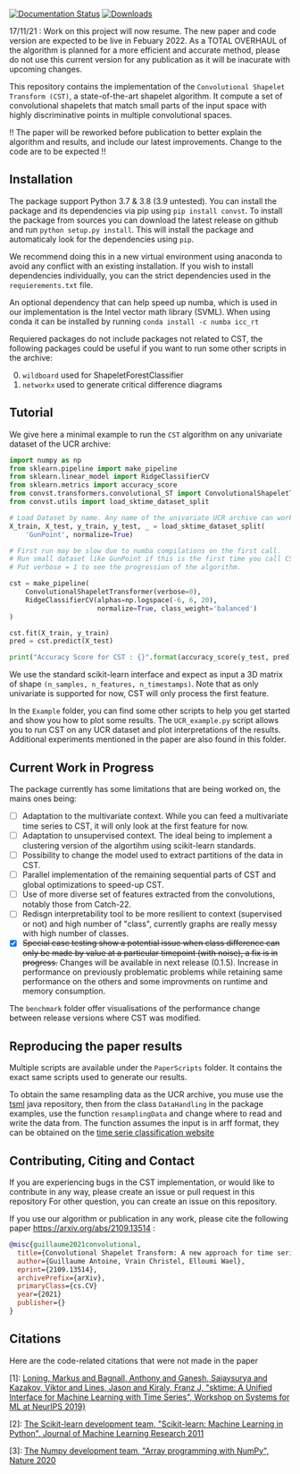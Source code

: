 [![Documentation Status](https://readthedocs.org/projects/convst/badge/?version=latest)](https://convst.readthedocs.io/en/latest/?badge=latest) [![Downloads](https://pepy.tech/badge/convst)](https://pepy.tech/project/convst)

17/11/21 : Work on this project will now resume. The new paper and code version are expected to be live in Febuary 2022. As a TOTAL OVERHAUL of the algorithm is planned for a more efficient and accurate method, please do not use this current version for any publication as it will be inacurate with upcoming changes.

This repository contains the implementation of the `Convolutional Shapelet Transform (CST)`, a state-of-the-art shapelet algorithm.
It compute a set of convolutional shapelets that match small parts of the input space with highly discriminative points in multiple convolutional spaces.

!! The paper will be reworked before publication to better explain the algorithm and results, and include our latest improvements. Change to the code are to be expected !!

## Installation

The package support Python 3.7 & 3.8 (3.9 untested).  You can install the package and its dependencies via pip using `pip install convst`. To install the package from sources you can download the latest release on github and run `python setup.py install`. This will install the package and automaticaly look for the dependencies using `pip`. 

We recommend doing this in a new virtual environment using anaconda to avoid any conflict with an existing installation. If you wish to install dependencies individually, you can the strict dependencies used in the `requierements.txt` file.

An optional dependency that can help speed up numba, which is used in our implementation is the Intel vector math library (SVML). When using conda it can be installed by running `conda install -c numba icc_rt`

Requiered packages do not include packages not related to CST, the following packages could be useful if you want to run some other scripts in the archive:

0. `wildboard` used for ShapeletForestClassifier
1. `networkx` used to generate critical difference diagrams

## Tutorial
We give here a minimal example to run the `CST` algorithm on any univariate dataset of the UCR archive:

```python
import numpy as np
from sklearn.pipeline import make_pipeline
from sklearn.linear_model import RidgeClassifierCV
from sklearn.metrics import accuracy_score
from convst.transformers.convolutional_ST import ConvolutionalShapeletTransformer
from convst.utils import load_sktime_dataset_split

# Load Dataset by name. Any name of the univariate UCR archive can work.
X_train, X_test, y_train, y_test, _ = load_sktime_dataset_split(
    'GunPoint', normalize=True)

# First run may be slow due to numba compilations on the first call. 
# Run small dataset like GunPoint if this is the first time you call CST on your system.
# Put verbose = 1 to see the progression of the algorithm.

cst = make_pipeline(
    ConvolutionalShapeletTransformer(verbose=0),
    RidgeClassifierCV(alphas=np.logspace(-6, 6, 20),
                      normalize=True, class_weight='balanced')
)

cst.fit(X_train, y_train)
pred = cst.predict(X_test)

print("Accuracy Score for CST : {}".format(accuracy_score(y_test, pred)))
```

We use the standard scikit-learn interface and expect as input a 3D matrix of shape `(n_samples, n_features, n_timestamps)`. Note that as only univariate is supported for now, CST will only process the first feature.

In the `Example` folder, you can find some other scripts to help you get started and show you how to plot some results. The `UCR_example.py` script allows you to run CST on any UCR dataset and plot interpretations of the results.
Additional experiments mentioned in the paper are also found in this folder.

## Current Work in Progress

The package currently has some limitations that are being worked on, the mains ones being:

- [ ] Adaptation to the multivariate context. While you can feed a multivariate time series to CST, it will only look at the first feature for now.
- [ ] Adaptation to unsupervised context. The ideal being to implement a clustering version of the algortihm using scikit-learn standards.
- [ ] Possibility to change the model used to extract partitions of the data in CST.
- [ ] Parallel implementation of the remaining sequential parts of CST and global optimizations to speed-up CST.
- [ ] Use of more diverse set of features extracted from the convolutions, notably those from Catch-22.
- [ ] Redisgn interpretability tool to be more resilient to context (supervised or not) and high number of "class", currently graphs are really messy with high number of classes.
- [X] ~~Special case testing show a potential issue when class difference can only be made by value at a particular timepoint (with noise), a fix is in progress.~~ Changes will be available in next release (0.1.5). Increase in performance on previously problematic problems while retaining same performance on the others and some improvments on runtime and memory consumption. 

The `benchmark` folder offer visualisations of the performance change between release versions where CST was modified.

## Reproducing the paper results

Multiple scripts are available under the `PaperScripts` folder. It contains the exact same scripts used to generate our results.

To obtain the same resampling data as the UCR archive, you muse use the [tsml](https://github.com/uea-machine-learning/tsml/blob/master/src/main/java/examples/DataHandling.java) java repository, then from the class `DataHandling` in the package examples, use the function `resamplingData` and change where to read and write the data from. The function assumes the input is in arff format, they can be obtained on the [time serie classification website](http://www.timeseriesclassification.com/)

## Contributing, Citing and Contact

If you are experiencing bugs in the CST implementation, or would like to contribute in any way, please create an issue or pull request in this repository
For other question, you can create an issue on this repository.

If you use our algorithm or publication in any work, please cite the following paper https://arxiv.org/abs/2109.13514 :
```bibtex
@misc{guillaume2021convolutional,
  title={Convolutional Shapelet Transform: A new approach for time series shapelets},
  author={Guillaume Antoine, Vrain Christel, Elloumi Wael},
  eprint={2109.13514},
  archivePrefix={arXiv},
  primaryClass={cs.CV}
  year={2021}
  publisher={}
}
```
## Citations

Here are the code-related citations that were not made in the paper

[1]: [Loning, Markus and Bagnall, Anthony and Ganesh, Sajaysurya and Kazakov, Viktor and Lines, Jason and Kiraly, Franz J, "sktime: A Unified Interface for Machine Learning with Time Series", Workshop on Systems for ML at NeurIPS 2019}](https://www.sktime.org/en/latest/)


[2]: [The Scikit-learn development team, "Scikit-learn: Machine Learning in Python", Journal of Machine Learning Research 2011](https://scikit-learn.org/stable/)


[3]: [The Numpy development team, "Array programming with NumPy", Nature 2020](https://numpy.org/)

